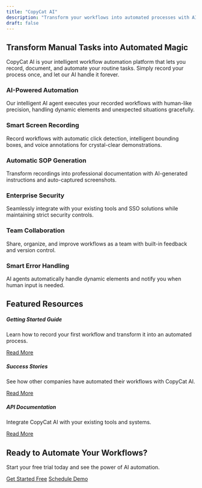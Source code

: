 ```yaml
---
title: "CopyCat AI"
description: "Transform your workflows into automated processes with AI-powered recording and execution"
draft: false
---
```


## Transform Manual Tasks into Automated Magic

CopyCat AI is your intelligent workflow automation platform that lets you record, document, and automate your routine tasks. Simply record your process once, and let our AI handle it forever.

<div class="container py-5">
    <div class="row g-4">
        <div class="col-md-4">
            <div class="feature-card h-100 p-4 text-center">
                <i class="fas fa-robot mb-3 fs-1 text-silver"></i>
                <h3>AI-Powered Automation</h3>
                <p>Our intelligent AI agent executes your recorded workflows with human-like precision, handling dynamic elements and unexpected situations gracefully.</p>
            </div>
        </div>
        <div class="col-md-4">
            <div class="feature-card h-100 p-4 text-center">
                <i class="fas fa-video mb-3 fs-1 text-silver"></i>
                <h3>Smart Screen Recording</h3>
                <p>Record workflows with automatic click detection, intelligent bounding boxes, and voice annotations for crystal-clear demonstrations.</p>
            </div>
        </div>
        <div class="col-md-4">
            <div class="feature-card h-100 p-4 text-center">
                <i class="fas fa-file-alt mb-3 fs-1 text-silver"></i>
                <h3>Automatic SOP Generation</h3>
                <p>Transform recordings into professional documentation with AI-generated instructions and auto-captured screenshots.</p>
            </div>
        </div>
        <div class="col-md-4">
            <div class="feature-card h-100 p-4 text-center">
                <i class="fas fa-shield-alt mb-3 fs-1 text-silver"></i>
                <h3>Enterprise Security</h3>
                <p>Seamlessly integrate with your existing tools and SSO solutions while maintaining strict security controls.</p>
            </div>
        </div>
        <div class="col-md-4">
            <div class="feature-card h-100 p-4 text-center">
                <i class="fas fa-users mb-3 fs-1 text-silver"></i>
                <h3>Team Collaboration</h3>
                <p>Share, organize, and improve workflows as a team with built-in feedback and version control.</p>
            </div>
        </div>
        <div class="col-md-4">
            <div class="feature-card h-100 p-4 text-center">
                <i class="fas fa-exclamation-circle mb-3 fs-1 text-silver"></i>
                <h3>Smart Error Handling</h3>
                <p>AI agents automatically handle dynamic elements and notify you when human input is needed.</p>
            </div>
        </div>
    </div>
</div>

## Featured Resources

<div class="container py-4">
    <div class="row g-4">
        <div class="col-md-4">
            <div class="card h-100">
                <div class="card-body">
                    <h5 class="card-title">Getting Started Guide</h5>
                    <p class="card-text">Learn how to record your first workflow and transform it into an automated process.</p>
                    <a href="#" class="btn btn-outline-primary">Read More</a>
                </div>
            </div>
        </div>
        <div class="col-md-4">
            <div class="card h-100">
                <div class="card-body">
                    <h5 class="card-title">Success Stories</h5>
                    <p class="card-text">See how other companies have automated their workflows with CopyCat AI.</p>
                    <a href="#" class="btn btn-outline-primary">Read More</a>
                </div>
            </div>
        </div>
        <div class="col-md-4">
            <div class="card h-100">
                <div class="card-body">
                    <h5 class="card-title">API Documentation</h5>
                    <p class="card-text">Integrate CopyCat AI with your existing tools and systems.</p>
                    <a href="#" class="btn btn-outline-primary">Read More</a>
                </div>
            </div>
        </div>
    </div>
</div>

<div class="text-center py-5">
    <h2>Ready to Automate Your Workflows?</h2>
    <p class="lead mb-4">Start your free trial today and see the power of AI automation.</p>
    <a href="#" class="btn btn-lg btn-bd-primary mx-2">Get Started Free</a>
    <a href="#" class="btn btn-lg btn-outline-secondary mx-2">Schedule Demo</a> 